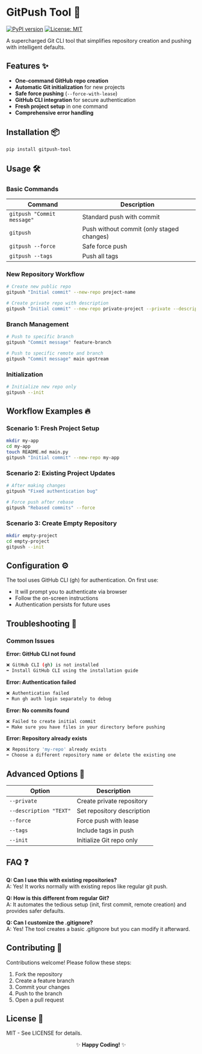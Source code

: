 # GitPush Tool 🚀

[![PyPI version](https://img.shields.io/pypi/v/gitpush-tool.svg)](https://pypi.org/project/gitpush-tool/)
[![License: MIT](https://img.shields.io/badge/License-MIT-blue.svg)](LICENSE)

A supercharged Git CLI tool that simplifies repository creation and pushing with intelligent defaults.

## Features ✨

- **One-command GitHub repo creation**
- **Automatic Git initialization** for new projects
- **Safe force pushing** (`--force-with-lease`)
- **GitHub CLI integration** for secure authentication
- **Fresh project setup** in one command
- **Comprehensive error handling**

## Installation 📦

```bash
pip install gitpush-tool
```


## Usage 🛠️

### Basic Commands

| Command | Description |
|--------|-------------|
| `gitpush "Commit message"` | Standard push with commit |
| `gitpush` | Push without commit (only staged changes) |
| `gitpush --force` | Safe force push |
| `gitpush --tags` | Push all tags |

### New Repository Workflow

```bash
# Create new public repo
gitpush "Initial commit" --new-repo project-name

# Create private repo with description
gitpush "Initial commit" --new-repo private-project --private --description "My awesome project"
```

### Branch Management

```bash
# Push to specific branch
gitpush "Commit message" feature-branch

# Push to specific remote and branch
gitpush "Commit message" main upstream
```

### Initialization

```bash
# Initialize new repo only
gitpush --init
```

## Workflow Examples 🔥

### Scenario 1: Fresh Project Setup

```bash
mkdir my-app
cd my-app
touch README.md main.py
gitpush "Initial commit" --new-repo my-app
```

### Scenario 2: Existing Project Updates

```bash
# After making changes
gitpush "Fixed authentication bug"

# Force push after rebase
gitpush "Rebased commits" --force
```

### Scenario 3: Create Empty Repository

```bash
mkdir empty-project
cd empty-project
gitpush --init
```

## Configuration ⚙️

The tool uses GitHub CLI (gh) for authentication. On first use:

- It will prompt you to authenticate via browser
- Follow the on-screen instructions
- Authentication persists for future uses

## Troubleshooting 🛑

### Common Issues

**Error: GitHub CLI not found**

```bash
❌ GitHub CLI (gh) is not installed
➡️ Install GitHub CLI using the installation guide
```

**Error: Authentication failed**

```bash
❌ Authentication failed
➡️ Run gh auth login separately to debug
```

**Error: No commits found**

```bash
❌ Failed to create initial commit
➡️ Make sure you have files in your directory before pushing
```

**Error: Repository already exists**

```bash
❌ Repository 'my-repo' already exists
➡️ Choose a different repository name or delete the existing one
```

## Advanced Options 🧠

| Option | Description |
|--------|-------------|
| `--private` | Create private repository |
| `--description "TEXT"` | Set repository description |
| `--force` | Force push with lease |
| `--tags` | Include tags in push |
| `--init` | Initialize Git repo only |

## FAQ ❓

**Q: Can I use this with existing repositories?**  
A: Yes! It works normally with existing repos like regular git push.

**Q: How is this different from regular Git?**  
A: It automates the tedious setup (init, first commit, remote creation) and provides safer defaults.

**Q: Can I customize the .gitignore?**  
A: Yes! The tool creates a basic .gitignore but you can modify it afterward.

## Contributing 🤝

Contributions welcome! Please follow these steps:

1. Fork the repository
2. Create a feature branch
3. Commit your changes
4. Push to the branch
5. Open a pull request

## License 📄

MIT - See LICENSE for details.   

<center>✨ <strong>Happy Coding!</strong> ✨</center>
